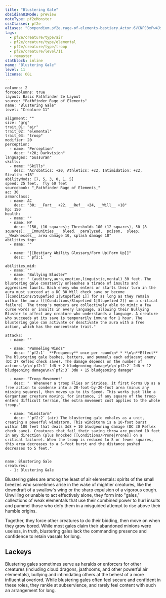 ```yaml
---
title: "Blustering Gale"
obsidianUIMode: preview
noteType: pf2eMonster
cssClasses: pf2e
aliases: "Compendium.pf2e.rage-of-elements-bestiary.Actor.6VCNPJ3xPw4Js52V" 
tags:
  - pf2e/creature/type/air
  - pf2e/creature/type/elemental
  - pf2e/creature/type/troop
  - pf2e/creature/level/11
  - remaster
statblock: inline
name: "Blustering Gale"
level: 11
license: OGL
---
```


```statblock
columns: 2
forcecolumns: true
layout: Basic Pathfinder 2e Layout
source: "Pathfinder Rage of Elements"
name: "Blustering Gale"
level: "Creature 11"

alignment: ""
size: "grg"
trait_01: "air"
trait_02: "elemental"
trait_03: "troop"
modifier: 20
perception:
  - name: "Perception"
    desc: "+20; Darkvision"
languages: "Sussuran"
skills:
  - name: "Skills"
    desc: "Acrobatics: +20, Athletics: +22, Intimidation: +22, Stealth: +18"
abilityMods: [7, 5, 3, 0, 1, 5]
speed: 25 feet,  fly 60 feet
sourcebook: "_Pathfinder Rage of Elements_"
ac: 30
armorclass:
  - name: AC
    desc: "30; __Fort__ +22, __Ref__ +24, __Will__ +18"
hp: 150
health:
  - name: ""
  - name: HP
    desc: "150, (16 squares); Thresholds 100 (12 squares), 50 (8 squares); __Immunities__  bleed,  paralyzed,  poison,  sleep; __Weaknesses__ area damage 10, splash damage 10"
abilities_top:
  - name: ""

  - name: "[[Bestiary Ability Glossary/Form Up|Form Up]]"
    desc: "`pf2:1`  "

abilities_mid:
  - name: ""
  - name: "Bullying Bluster"
    desc: " (auditory,aura,emotion,linguistic,mental) 30 feet. The blustering gale constantly unleashes a tirade of insults and aggressive taunts. Each enemy who enters or starts their turn in the aura must succeed at a DC 30 Will check save or become [[Conditions/Stupefied 1|Stupefied 1]] for as long as they remain within the aura ([[Conditions/Stupefied 1|Stupefied 2]] on a critical failure). The troop's members are collectively able to mimic a few curse words or insults in every language, allowing their Bullying Bluster to affect any creature who understands a language. A creature who succeeds at its save is temporarily immune for 1 hour. The blustering gale can activate or deactivate the aura with a free action, which has the concentrate trait."

attacks:
  - name: ""

  - name: "Pummeling Winds"
    desc: "`pf2:1`  **Frequency** once per round\n* * *\n\n**Effect** The blustering gale bashes, batters, and pummels each adjacent enemy (DC 27 Reflex check save). The damage depends on the number of actions.\n\n`pf2:1` 1d8 + 2 bludgeoning damage\n\n`pf2:2` 2d8 + 12 bludgeoning damage\n\n`pf2:3` 3d8 + 15 bludgeoning damage"

  - name: "Troop Movement"
    desc: "  Whenever a troop Flies or Strides, it first Forms Up as a free action to condense into a 20-foot-by-20-foot area (minus any missing squares), then moves up to its Speed. This works just like a Gargantuan creature moving; for instance, if any square of the troop enters difficult terrain, the extra movement cost applies to the whole troop."

  - name: "Windstorm"
    desc: "`pf2:2` (air) The blustering gale exhales as a unit, creating a powerful windstorm. This windstorm is a 10-foot burst within 100 feet that deals 3d8 + 10 bludgeoning damage (DC 30 Reflex check save). Creatures that fail their saving throw are pushed 10 feet in any direction (plus knocked [[Conditions/Prone|Prone]] on a critical failure). When the troop is reduced to 8 or fewer squares, this area decreases to a 5-foot burst and the distance pushed decreases to 5 feet."
 
```

```encounter-table
name: Blustering Gale
creatures:
  - 1: Blustering Gale
```



Blustering gales are among the least of air elementals: spirits of the small breezes who sometimes arise in the wake of mightier creatures, like the downdraft of a swallow's wing or the sharp expulsion of a vigorous cough. Unwilling or unable to act effectively alone, they form into "gales," collections of weak elementals that use their combined power to hurl insults and pummel those who defy them in a misguided attempt to rise above their humble origins.

Together, they force other creatures to do their bidding, then move on when they grow bored. While most gales claim their abandoned minions were useless, in truth, blustering gales lack the commanding presence and confidence to retain vassals for long.

## Lackeys

Blustering gales sometimes serve as heralds or enforcers for other creatures (including cloud dragons, jaathooms, and other powerful air elementals), bullying and intimidating others at the behest of a more influential overlord. While blustering gales often feel secure and confident in these roles, they rankle at subservience, and rarely feel content with such an arrangement for long.
